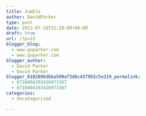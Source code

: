 ```yaml
---
title: Jumble
author: DavidParker
type: post
date: 2012-07-20T22:29:00+00:00
draft: true
url: /?p=23
blogger_blog:
  - www.goparker.com
  - www.goparker.com
blogger_author:
  - David Parker
  - David Parker
blogger_8102896dbba509af3d6c437955c5e319_permalink:
  - 6710404203416973367
  - 6710404203416973367
categories:
  - Uncategorized

---
```

